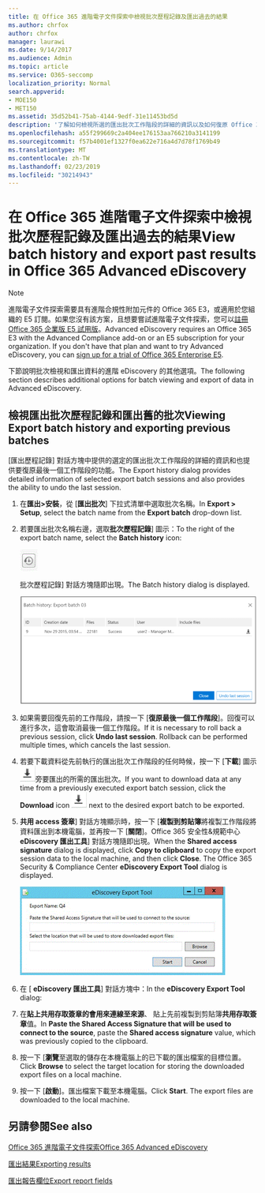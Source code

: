 ```yaml
---
title: 在 Office 365 進階電子文件探索中檢視批次歷程記錄及匯出過去的結果
ms.author: chrfox
author: chrfox
manager: laurawi
ms.date: 9/14/2017
ms.audience: Admin
ms.topic: article
ms.service: O365-seccomp
localization_priority: Normal
search.appverid:
- MOE150
- MET150
ms.assetid: 35d52b41-75ab-4144-9edf-31e11453bd5d
description: '了解如何檢視所選的匯出批次工作階段的詳細的資訊以及如何復原 Office 365 進階在 eDiscovery 中的最後一個匯出工作階段。  '
ms.openlocfilehash: a55f299669c2a404ee176153aa766210a3141199
ms.sourcegitcommit: f57b4001ef1327f0ea622e716a4d7d78f1769b49
ms.translationtype: MT
ms.contentlocale: zh-TW
ms.lasthandoff: 02/23/2019
ms.locfileid: "30214943"
---
```

# <a name="view-batch-history-and-export-past-results-in-office-365-advanced-ediscovery"></a><span data-ttu-id="d0ed7-103">在 Office 365 進階電子文件探索中檢視批次歷程記錄及匯出過去的結果</span><span class="sxs-lookup"><span data-stu-id="d0ed7-103">View batch history and export past results in Office 365 Advanced eDiscovery</span></span>

> [!NOTE]
> <span data-ttu-id="d0ed7-p101">進階電子文件探索需要具有進階合規性附加元件的 Office 365 E3，或適用於您組織的 E5 訂閱。如果您沒有該方案，且想要嘗試進階電子文件探索，您可以[註冊 Office 365 企業版 E5 試用版](https://go.microsoft.com/fwlink/p/?LinkID=698279)。</span><span class="sxs-lookup"><span data-stu-id="d0ed7-p101">Advanced eDiscovery requires an Office 365 E3 with the Advanced Compliance add-on or an E5 subscription for your organization. If you don't have that plan and want to try Advanced eDiscovery, you can [sign up for a trial of Office 365 Enterprise E5](https://go.microsoft.com/fwlink/p/?LinkID=698279).</span></span> 
  
<span data-ttu-id="d0ed7-106">下節說明批次檢視和匯出資料的進階 eDiscovery 的其他選項。</span><span class="sxs-lookup"><span data-stu-id="d0ed7-106">The following section describes additional options for batch viewing and export of data in Advanced eDiscovery.</span></span> 
  
## <a name="viewing-export-batch-history-and-exporting-previous-batches"></a><span data-ttu-id="d0ed7-107">檢視匯出批次歷程記錄和匯出舊的批次</span><span class="sxs-lookup"><span data-stu-id="d0ed7-107">Viewing Export batch history and exporting previous batches</span></span>

<span data-ttu-id="d0ed7-108">[匯出歷程記錄] 對話方塊中提供的選定的匯出批次工作階段的詳細的資訊和也提供要復原最後一個工作階段的功能。</span><span class="sxs-lookup"><span data-stu-id="d0ed7-108">The Export history dialog provides detailed information of selected export batch sessions and also provides the ability to undo the last session.</span></span>
  
1. <span data-ttu-id="d0ed7-109">在**匯出\>安裝**，從 [**匯出批次**] 下拉式清單中選取批次名稱。</span><span class="sxs-lookup"><span data-stu-id="d0ed7-109">In **Export \> Setup**, select the batch name from the **Export batch** drop-down list.</span></span> 
    
2. <span data-ttu-id="d0ed7-110">若要匯出批次名稱右邊，選取**批次歷程記錄**] 圖示：</span><span class="sxs-lookup"><span data-stu-id="d0ed7-110">To the right of the export batch name, select the **Batch history** icon:</span></span> 
    
    ![匯出批次歷程記錄圖示](media/a14f6ef9-0c3c-4851-b65d-9380f2d8a38a.gif)
  
    <span data-ttu-id="d0ed7-112">批次歷程記錄] 對話方塊隨即出現。</span><span class="sxs-lookup"><span data-stu-id="d0ed7-112">The Batch history dialog is displayed.</span></span>
    
    ![匯出批次歷程記錄](media/04c5b75c-348c-491d-b4fe-716659333890.png)
  
3. <span data-ttu-id="d0ed7-p102">如果需要回復先前的工作階段，請按一下 [**復原最後一個工作階段**]。回復可以進行多次，這會取消最後一個工作階段。</span><span class="sxs-lookup"><span data-stu-id="d0ed7-p102">If it is necessary to roll back a previous session, click **Undo last session**. Rollback can be performed multiple times, which cancels the last session.</span></span>
    
4. <span data-ttu-id="d0ed7-116">若要下載資料從先前執行的匯出批次工作階段的任何時候，按一下 [**下載**] 圖示![匯出批次歷程記錄下載圖示](media/de69b920-a6ac-4ddb-b93e-e1cc5888e6c4.gif)旁要匯出的所需的匯出批次。</span><span class="sxs-lookup"><span data-stu-id="d0ed7-116">If you want to download data at any time from a previously executed export batch session, click the **Download** icon ![Export batch history download icon](media/de69b920-a6ac-4ddb-b93e-e1cc5888e6c4.gif) next to the desired export batch to be exported.</span></span> 
    
5. <span data-ttu-id="d0ed7-p103">**共用 access 簽章**] 對話方塊顯示時，按一下 [**複製到剪貼簿**將複製工作階段將資料匯出到本機電腦，並再按一下 [**關閉**]。Office 365 安全性&amp;規範中心**eDiscovery 匯出工具**] 對話方塊隨即出現。</span><span class="sxs-lookup"><span data-stu-id="d0ed7-p103">When the **Shared access signature** dialog is displayed, click **Copy to clipboard** to copy the export session data to the local machine, and then click **Close**. The Office 365 Security &amp; Compliance Center **eDiscovery Export Tool** dialog is displayed.</span></span> 
    
    ![匯出 eDiscovery 對話方塊](media/01f79d2d-6da0-45e6-9c6f-ab12347572cb.gif)
  
6. <span data-ttu-id="d0ed7-120">在 [ **eDiscovery 匯出工具**] 對話方塊中：</span><span class="sxs-lookup"><span data-stu-id="d0ed7-120">In the **eDiscovery Export Tool** dialog:</span></span> 
    
1. <span data-ttu-id="d0ed7-121">在**貼上共用存取簽章的會用來連線至來源**、 貼上先前複製到剪貼簿**共用存取簽章**值。</span><span class="sxs-lookup"><span data-stu-id="d0ed7-121">In **Paste the Shared Access Signature that will be used to connect to the source**, paste the **Shared access signature** value, which was previously copied to the clipboard.</span></span> 
    
2. <span data-ttu-id="d0ed7-122">按一下 [**瀏覽**至選取的儲存在本機電腦上的已下載的匯出檔案的目標位置。</span><span class="sxs-lookup"><span data-stu-id="d0ed7-122">Click **Browse** to select the target location for storing the downloaded export files on a local machine.</span></span> 
    
3. <span data-ttu-id="d0ed7-p104">按一下 [**啟動**]。匯出檔案下載至本機電腦。</span><span class="sxs-lookup"><span data-stu-id="d0ed7-p104">Click **Start**. The export files are downloaded to the local machine.</span></span> 
    
## <a name="see-also"></a><span data-ttu-id="d0ed7-125">另請參閱</span><span class="sxs-lookup"><span data-stu-id="d0ed7-125">See also</span></span>

[<span data-ttu-id="d0ed7-126">Office 365 進階電子文件探索</span><span class="sxs-lookup"><span data-stu-id="d0ed7-126">Office 365 Advanced eDiscovery</span></span>](office-365-advanced-ediscovery.md)
  
[<span data-ttu-id="d0ed7-127">匯出結果</span><span class="sxs-lookup"><span data-stu-id="d0ed7-127">Exporting results </span></span>](export-results-in-advanced-ediscovery.md)

[<span data-ttu-id="d0ed7-128">匯出報告欄位</span><span class="sxs-lookup"><span data-stu-id="d0ed7-128">Export report fields</span></span>](export-report-fields-in-advanced-ediscovery.md)

